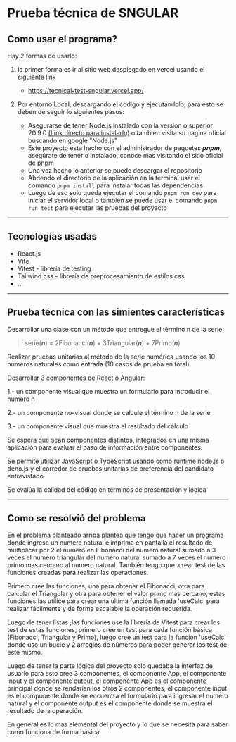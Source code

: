 # Prueba técnica de SNGULAR

## Como usar el programa?

Hay 2 formas de usarlo:

1. la primer forma es ir al sitio web desplegado en vercel usando el siguiente [link](https://tecnical-test-sngular.vercel.app/)

   - https://tecnical-test-sngular.vercel.app/

2. Por entorno Local, descargando el codigo y ejecutándolo, para esto se deben de seguir lo siguientes pasos:

   - Asegurarse de tener Node.js instalado con la version o superior 20.9.0 [ (Link directo para instalarlo)](https://nodejs.org/es) o también visita su pagina oficial buscando en google "Node.js"
   - Este proyecto esta hecho con el administrador de paquetes **_pnpm_**, asegúrate de tenerlo instalado, conoce mas visitando el sitio oficial de [pnpm](https://pnpm.io/es/installation)
   - Una vez hecho lo anterior se puede descargar el repositorio
   - Abriendo el directorio de la aplicación en la terminal usar el comando `pnpm install` para instalar todas las dependencias
   - Luego de eso solo queda ejecutar el comando `pnpm run dev` para iniciar el servidor local o también se puede usar el comando `pnpm run test` para ejecutar las pruebas del proyecto

<hr>

## Tecnologías usadas
- React.js
- Vite
- Vitest - librería de testing 
- Tailwind css - librería de preprocesamiento de estilos css
- ...

<hr>


## Prueba técnica con las simientes características

Desarrollar una clase con un método que entregue el término n de la serie:

> serie(**_n_**) = 2Fibonacci(**_n_**) + 3Triangular(**_n_**) + 7Primo(**_n_**)

Realizar pruebas unitarias al método de la serie numérica usando los 10 números naturales como entrada (10 casos de prueba en total).

Desarrollar 3 componentes de React o Angular:

1.- un componente visual que muestra un formulario para introducir el número n

2.- un componente no-visual donde se calcule el término n de la serie

3.- un componente visual que muestra el resultado del cálculo

Se espera que sean componentes distintos, integrados en una misma aplicación para evaluar el paso de información entre componentes.

Se permite utilizar JavaScript o TypeScript usando como runtime node.js o deno.js y el corredor de pruebas unitarias de preferencia del candidato entrevistado.

Se evalúa la calidad del código en términos de presentación y lógica

<hr>

## Como se resolvió del problema

En el problema planteado arriba plantea que tengo que hacer un programa donde ingrese un numero natural e imprima en pantalla el resultado de multiplicar por 2 el numero en Fibonacci del numero natural sumado a 3 veces el numero triangular del numero natural sumado a 7 veces el numero primo mas cercano al numero natural. También tengo que .crear test de las funciones creadas para realizar las operaciones.

Primero cree las funciones, una para obtener el Fibonacci, otra para calcular el Triangular y otra para obtener el valor primo mas cercano, estas funciones las utilice para crear una ultima función llamada 'useCalc' para realizar fácilmente y de forma escalable la operación requerida.

Luego de tener listas ;las funciones use la librería de Vitest para crear los test de estas funciones, primero cree un test para cada función básica (Fibonacci, Triangular y Primo), luego cree un test para la función 'useCalc' donde uso un bucle y 2 arreglos de números para poder generar los test de este mismo.

Luego de tener la parte lógica del proyecto solo quedaba la interfaz de usuario para esto cree 3 componentes, el componente App, el componente input y el componente output, el componente App es el componente principal donde se rendarían los otros 2 componentes, el componente input es el componente donde se encuentra el formulario para ingresar el numero natural y el componente output es el componente donde se muestra el resultado de la operación.

En general es lo mas elemental del proyecto y lo que se necesita para saber como funciona de forma básica.
